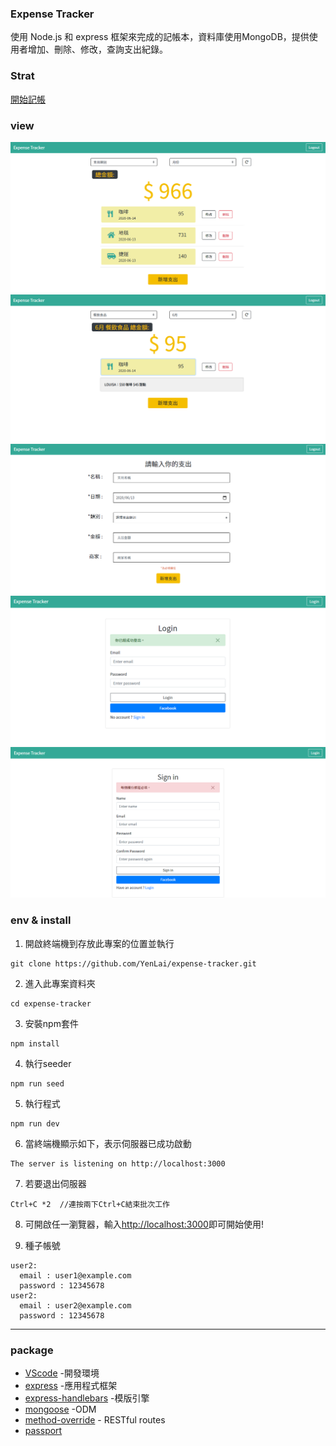 ### Expense Tracker 
使用 Node.js 和 express 框架來完成的記帳本，資料庫使用MongoDB，提供使用者增加、刪除、修改，查詢支出紀錄。

### Strat
[開始記帳](https://immense-woodland-71920.herokuapp.com/)

### view
![image](https://github.com/YenLai/expense-tracker/blob/master/images/home.PNG)
![image](https://github.com/YenLai/expense-tracker/blob/master/images/search.PNG)
![image](https://github.com/YenLai/expense-tracker/blob/master/images/new.PNG)
![image](https://github.com/YenLai/expense-tracker/blob/master/images/login.PNG)
![image](https://github.com/YenLai/expense-tracker/blob/master/images/register.PNG)

### env & install

1. 開啟終端機到存放此專案的位置並執行
```
git clone https://github.com/YenLai/expense-tracker.git
```
2. 進入此專案資料夾
```
cd expense-tracker
```
3. 安裝npm套件
```
npm install
```
4. 執行seeder
```
npm run seed
```
5. 執行程式
```
npm run dev
```
6. 當終端機顯示如下，表示伺服器已成功啟動
```
The server is listening on http://localhost:3000
```
7. 若要退出伺服器
```
Ctrl+C *2  //連按兩下Ctrl+C結束批次工作
```
8. 可開啟任一瀏覽器，輸入[http://localhost:3000](http://localhost:3000)即可開始使用!

9. 種子帳號
```
user2:
  email : user1@example.com
  password : 12345678
user2:
  email : user2@example.com
  password : 12345678

```


***

### package

- [VScode](https://code.visualstudio.com/) -開發環境
- [express](https://www.npmjs.com/package/express) -應用程式框架
- [express-handlebars](https://www.npmjs.com/package/express-handlebars) -模版引擎
- [mongoose](https://mongoosejs.com/) -ODM
- [method-override](https://www.npmjs.com/package/method-override) - RESTful routes
- [passport](http://www.passportjs.org/)


